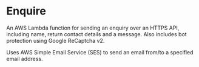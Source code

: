 # Enquire

An AWS Lambda function for sending an enquiry over an HTTPS API, including name, return contact details and a message. Also includes bot protection using Google ReCaptcha v2.

Uses AWS Simple Email Service (SES) to send an email from/to a specified email address.


